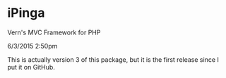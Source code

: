 # iPinga
Vern's MVC Framework for PHP

6/3/2015 2:50pm

This is actually version 3 of this package, but it is the first release since I put it on GitHub.

